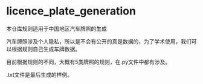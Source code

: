 # licence_plate_generation
本仓库规则适用于中国地区汽车牌照的生成

汽车牌照涉及个人隐私，所以是不会有公开的真是数据的，为了学术使用，我们可以根据规则自己生成车牌数据。

目前根据规则的不同，大概有5类牌照的规则，在.py文件中都有涉及。

.txt文件是最后生成的样例。